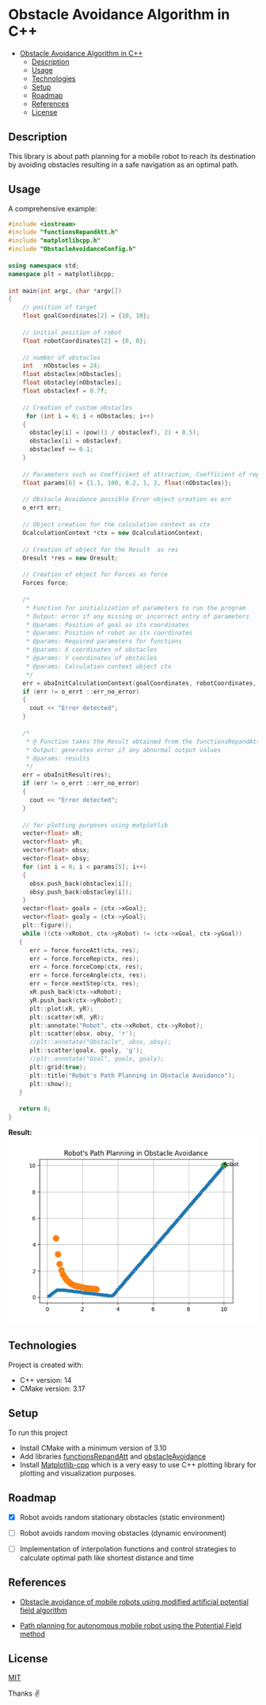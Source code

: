 # Obstacle Avoidance Algorithm in C++
- [Obstacle Avoidance Algorithm in C++](#obstacle-avoidance-algorithm-in-c)
  - [Description](#description)
  - [Usage](#usage)
  - [Technologies](#technologies)
  - [Setup](#setup)
  - [Roadmap](#roadmap)
  - [References](#references)
  - [License](#license)

## Description
This library is about path planning for a mobile robot to reach its destination by avoiding obstacles resulting in a safe navigation as an optimal path.

## Usage
A comprehensive example:
```c++
#include <iostream>
#include "functionsRepandAtt.h"
#include "matplotlibcpp.h"
#include "ObstacleAvoidanceConfig.h"

using namespace std;
namespace plt = matplotlibcpp;

int main(int argc, char *argv[])
{
    // position of target
    float goalCoordinates[2] = {10, 10};

    // initial position of robot
    float robotCoordinates[2] = {0, 0};

    // number of obstacles
    int   nObstacles = 24;
    float obstaclex[nObstacles];
    float obstacley[nObstacles];
    float obstaclexf = 0.7f;

    // Creation of custom obstacles
     for (int i = 0; i < nObstacles; i++)
    {
      obstacley[i] = (pow((1 / obstaclexf), 2) + 0.5);
      obstaclex[i] = obstaclexf;
      obstaclexf += 0.1;
    }

    // Parameters such as Coefficient of attraction, Coefficient of repulsion, Step size of robot, Max obstacle influence, Order of function, Number of obstacles
    float params[6] = {1.1, 100, 0.2, 1, 2, float(nObstacles)};

    // Obstacle Avoidance possible Error object creation as err
    o_errt err;

    // Object creation for the calculation context as ctx
    OcalculationContext *ctx = new OcalculationContext;

    // Creation of object for the Result  as res
    Oresult *res = new Oresult;

    // Creation of object for Forces as force
    Forces force;

    /*
	 * Function for initialization of parameters to run the program
	 * Output: error if any missing or incorrect entry of parameters
	 * @params: Position of goal as its coordinates
	 * @params: Position of robot as its coordinates
     * @params: Required parameters for functions
     * @params: X coordinates of obstacles
     * @params: Y coordinates of obstacles
     * @params: Calculation context object ctx
	 */
    err = obaInitCalculationContext(goalCoordinates, robotCoordinates, params, obstaclex, obstacley, ctx);
    if (err != o_errt ::err_no_error)
    {
      cout << "Error detected";
    }

    /*
	 * @ Function takes the Result obtained from the functionsRepandAtt.h
	 * Output: generates error if any abnormal output values
     * @params: results
	 */
    err = obaInitResult(res);
    if (err != o_errt ::err_no_error)
    {
      cout << "Error detected";
    }

    // for plotting purposes using matplotlib
    vector<float> xR;
    vector<float> yR;
    vector<float> obsx;
    vector<float> obsy;
    for (int i = 0; i < params[5]; i++)
    {
      obsx.push_back(obstaclex[i]);
      obsy.push_back(obstacley[i]);
    }
    vector<float> goalx = {ctx->xGoal};
    vector<float> goaly = {ctx->yGoal};
    plt::figure();
    while ((ctx->xRobot, ctx->yRobot) != (ctx->xGoal, ctx->yGoal))
   {
      err = force.forceAtt(ctx, res);
      err = force.forceRep(ctx, res);
      err = force.forceComp(ctx, res);
      err = force.forceAngle(ctx, res);
      err = force.nextStep(ctx, res);
      xR.push_back(ctx->xRobot);
      yR.push_back(ctx->yRobot);
      plt::plot(xR, yR);
      plt::scatter(xR, yR);
      plt::annotate("Robot", ctx->xRobot, ctx->yRobot);
      plt::scatter(obsx, obsy, 'r');
      //plt::annotate("Obstacle", obsx, obsy);
      plt::scatter(goalx, goaly, 'g');
      //plt::annotate("Goal", goalx, goaly);
      plt::grid(true);
      plt::title("Robot's Path Planning in Obstacle Avoidance");
      plt::show();
   }

   return 0;
}
```
**Result:**
![Image of Robot](Figure_1.png)

## Technologies
Project is created with:
* C++ version: 14
* CMake version: 3.17

## Setup
To run this project
* Install CMake with a minimum version of 3.10
* Add libraries [functionsRepandAtt](ObstacleAvoidance/src/include/functionsRepandAtt.h) and [obstacleAvoidance](..ObstacleAvoidance/src/include/obstacleAvoidance.h)
* Install [Matplotlib-cpp](https://github.com/lava/matplotlib-cpp) which is a very easy to use C++ plotting library for plotting and visualization purposes.


## Roadmap
- [x] Robot avoids random stationary obstacles (static environment)
- [ ] Robot avoids random moving obstacles (dynamic environment)
- [ ] Implementation of interpolation functions and control strategies to calculate optimal path like shortest distance and time


## References
* [Obstacle avoidance of mobile robots using modified artificial potential field algorithm](https://doi.org/10.1186/s13638-019-1396-2)

* [Path planning for autonomous mobile robot using the Potential Field method](https://doi.org/10.1109/ASET.2017.7983725)

## License
[MIT](https://choosealicense.com/licenses/mit/)


Thanks :v:

